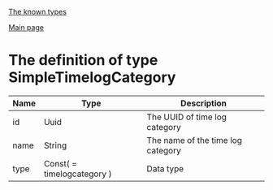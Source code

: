 
[The known types](./README.md)

[Main page](../README.md)

# The definition of type SimpleTimelogCategory

Name    |   Type  |  Description
--------|---------|-------------
id | Uuid | The UUID of time log category
name | String | The name of the time log category
type | Const( = timelogcategory ) | Data type


